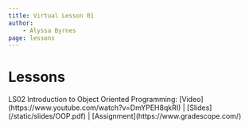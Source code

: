 ```yaml
---
title: Virtual Lesson 01
author:
    - Alyssa Byrnes
page: lessons
---
```


# Lessons
<div class="box link-page m-2 p-4">

<div class="plan Class"><span class="kind">LS02 </span>
<span class="title">Introduction to Object Oriented Programming:</span>
[Video](https://www.youtube.com/watch?v=DmYPEH8qkRI) | [Slides](/static/slides/OOP.pdf) | [Assignment](https://www.gradescope.com/)
</div>

</div>

